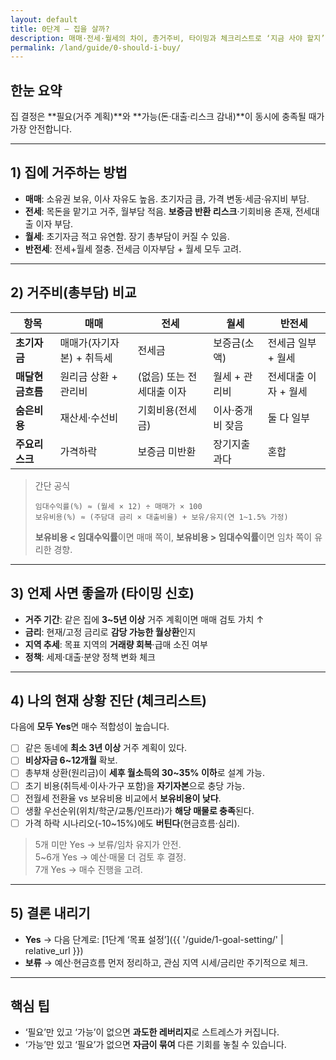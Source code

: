 ```yaml
---
layout: default
title: 0단계 — 집을 살까?
description: 매매·전세·월세의 차이, 총거주비, 타이밍과 체크리스트로 ‘지금 사야 할지’를 5분 만에 점검합니다.
permalink: /land/guide/0-should-i-buy/
---
```


## 한눈 요약
집 결정은 **필요(거주 계획)**와 **가능(돈·대출·리스크 감내)**이 동시에 충족될 때가 가장 안전합니다.

---

## 1) 집에 거주하는 방법
- **매매**: 소유권 보유, 이사 자유도 높음. 초기자금 큼, 가격 변동·세금·유지비 부담.
- **전세**: 목돈을 맡기고 거주, 월부담 적음. **보증금 반환 리스크**·기회비용 존재, 전세대출 이자 부담.
- **월세**: 초기자금 적고 유연함. 장기 총부담이 커질 수 있음.
- **반전세**: 전세+월세 절충. 전세금 이자부담 + 월세 모두 고려.

---

## 2) 거주비(총부담) 비교
| 항목 | 매매 | 전세 | 월세 | 반전세 |
|---|---|---|---|---|
| **초기자금** | 매매가(자기자본) + 취득세 | 전세금 | 보증금(소액) | 전세금 일부 + 월세 |
| **매달현금흐름** | 원리금 상환 + 관리비 | (없음) 또는 전세대출 이자 | 월세 + 관리비 | 전세대출 이자 + 월세 |
| **숨은비용** | 재산세·수선비 | 기회비용(전세금) | 이사·중개비 잦음 | 둘 다 일부 |
| **주요리스크** | 가격하락 | 보증금 미반환 | 장기지출 과다 | 혼합 |

> 간단 공식  
> ```
> 임대수익률(%) ≈ (월세 × 12) ÷ 매매가 × 100
> 보유비용(%) ≈ (주담대 금리 × 대출비율) + 보유/유지(연 1~1.5% 가정)
> ```
> **보유비용 < 임대수익률**이면 매매 쪽이, **보유비용 > 임대수익률**이면 임차 쪽이 유리한 경향.

---

## 3) 언제 사면 좋을까 (타이밍 신호)
- **거주 기간**: 같은 집에 **3~5년 이상** 거주 계획이면 매매 검토 가치 ↑  
- **금리**: 현재/고정 금리로 **감당 가능한 월상환**인지  
- **지역 추세**: 목표 지역의 **거래량 회복**·급매 소진 여부  
- **정책**: 세제·대출·분양 정책 변화 체크

---

## 4) 나의 현재 상황 진단 (체크리스트)
다음에 **모두 Yes**면 매수 적합성이 높습니다.

- [ ] 같은 동네에 **최소 3년 이상** 거주 계획이 있다.  
- [ ] **비상자금 6~12개월** 확보.  
- [ ] 총부채 상환(원리금)이 **세후 월소득의 30~35% 이하**로 설계 가능.  
- [ ] 초기 비용(취득세·이사·가구 포함)을 **자기자본**으로 충당 가능.  
- [ ] 전월세 전환율 vs 보유비용 비교에서 **보유비용이 낮다**.  
- [ ] 생활 우선순위(위치/학군/교통/인프라)가 **해당 매물로 충족**된다.  
- [ ] 가격 하락 시나리오(-10~15%)에도 **버틴다**(현금흐름·심리).

> 5개 미만 Yes → 보류/임차 유지가 안전.  
> 5~6개 Yes → 예산·매물 더 검토 후 결정.  
> 7개 Yes → 매수 진행을 고려.

---

## 5) 결론 내리기
- **Yes** → 다음 단계로: [1단계 ‘목표 설정’]({{ '/guide/1-goal-setting/' | relative_url }})  
- **보류** → 예산·현금흐름 먼저 정리하고, 관심 지역 시세/금리만 주기적으로 체크.

---

## 핵심 팁
- ‘필요’만 있고 ‘가능’이 없으면 **과도한 레버리지**로 스트레스가 커집니다.  
- ‘가능’만 있고 ‘필요’가 없으면 **자금이 묶여** 다른 기회를 놓칠 수 있습니다.  
